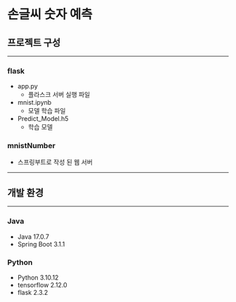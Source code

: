 # 손글씨 숫자 예측
## 프로젝트 구성
---
### flask
- app.py
  - 플라스크 서버 실행 파일
- mnist.ipynb
  - 모델 학습 파일
- Predict_Model.h5
  - 학습 모델

### mnistNumber
- 스프링부트로 작성 된 웹 서버
---
## 개발 환경
---
### Java
- Java 17.0.7
- Spring Boot 3.1.1

### Python
- Python 3.10.12
- tensorflow 2.12.0
- flask 2.3.2